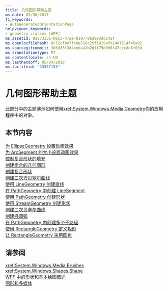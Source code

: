 ```yaml
---
title: 几何图形帮助主题
ms.date: 03/30/2017
f1_keywords:
- AutoGeneratedOrientationPage
helpviewer_keywords:
- geometry classes [WPF]
ms.assetid: 83873331-b013-472e-8197-8ba993dd242f
ms.openlocfilehash: 8c72cf0e7fc0e516c25f1019af91401514f45a92
ms.sourcegitcommit: 3d5d33f384eeba41b2dff79d096f47ccc8d8f03d
ms.translationtype: MT
ms.contentlocale: zh-CN
ms.lasthandoff: 05/04/2018
ms.locfileid: "33557155"
---
```

# <a name="geometries-how-to-topics"></a>几何图形帮助主题
此部分中的主题演示如何使用<xref:System.Windows.Media.Geometry>你的应用程序中的对象。  
  
## <a name="in-this-section"></a>本节内容  
 [为 EllipseGeometry 设置动画效果](../../../../docs/framework/wpf/graphics-multimedia/how-to-animate-an-ellipsegeometry.md)  
 [为 ArcSegment 的大小设置动画效果](../../../../docs/framework/wpf/graphics-multimedia/how-to-animate-the-size-of-an-arcsegment.md)  
 [控制复合形状的填充](../../../../docs/framework/wpf/graphics-multimedia/how-to-control-the-fill-of-a-composite-shape.md)  
 [创建组合的几何图形](../../../../docs/framework/wpf/graphics-multimedia/how-to-create-a-combined-geometry.md)  
 [创建复合形状](../../../../docs/framework/wpf/graphics-multimedia/how-to-create-a-composite-shape.md)  
 [创建三次方贝塞尔曲线](../../../../docs/framework/wpf/graphics-multimedia/how-to-create-a-cubic-bezier-curve.md)  
 [使用 LineGeometry 创建直线](../../../../docs/framework/wpf/graphics-multimedia/how-to-create-a-line-using-a-linegeometry.md)  
 [在 PathGeometry 中创建 LineSegment](../../../../docs/framework/wpf/graphics-multimedia/how-to-create-a-linesegment-in-a-pathgeometry.md)  
 [使用 PathGeometry 创建形状](../../../../docs/framework/wpf/graphics-multimedia/how-to-create-a-shape-by-using-a-pathgeometry.md)  
 [使用 StreamGeometry 创建形状](../../../../docs/framework/wpf/graphics-multimedia/how-to-create-a-shape-using-a-streamgeometry.md)  
 [创建二次贝塞尔曲线](../../../../docs/framework/wpf/graphics-multimedia/how-to-create-a-quadratic-bezier-curve.md)  
 [创建椭圆弧](../../../../docs/framework/wpf/graphics-multimedia/how-to-create-an-elliptical-arc.md)  
 [在 PathGeometry 内创建多个子路径](../../../../docs/framework/wpf/graphics-multimedia/how-to-create-multiple-subpaths-within-a-pathgeometry.md)  
 [使用 RectangleGeometry 定义矩形](../../../../docs/framework/wpf/graphics-multimedia/how-to-define-a-rectangle-using-a-rectanglegeometry.md)  
 [让 RectangleGeometry 采用圆角](../../../../docs/framework/wpf/graphics-multimedia/how-to-round-the-corners-of-a-rectanglegeometry.md)  
  
## <a name="see-also"></a>请参阅  
 <xref:System.Windows.Media.Brushes>  
 <xref:System.Windows.Shapes.Shape>  
 [WPF 中的形状和基本绘图概述](../../../../docs/framework/wpf/graphics-multimedia/shapes-and-basic-drawing-in-wpf-overview.md)  
 [图形和多媒体](../../../../docs/framework/wpf/graphics-multimedia/index.md)
